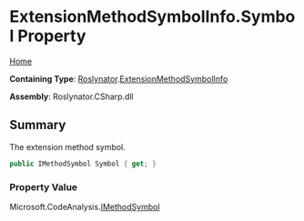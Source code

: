 # ExtensionMethodSymbolInfo\.Symbol Property

[Home](../../../README.md)

**Containing Type**: [Roslynator](../../README.md)\.[ExtensionMethodSymbolInfo](../README.md)

**Assembly**: Roslynator\.CSharp\.dll

## Summary

The extension method symbol\.

```csharp
public IMethodSymbol Symbol { get; }
```

### Property Value

Microsoft\.CodeAnalysis\.[IMethodSymbol](https://docs.microsoft.com/en-us/dotnet/api/microsoft.codeanalysis.imethodsymbol)


